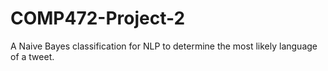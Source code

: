 # COMP472-Project-2
A Naive Bayes classification for NLP to determine the most likely language of a tweet.
